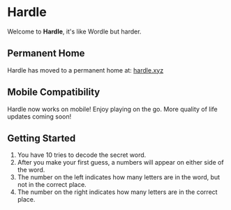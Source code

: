 # Hardle

Welcome to **Hardle**, it's like Wordle but harder.

## Permanent Home

Hardle has moved to a permanent home at: [hardle.xyz](https://hardle.xyz)

## Mobile Compatibility

Hardle now works on mobile! Enjoy playing on the go. More quality of life updates coming soon!

## Getting Started

1. You have 10 tries to decode the secret word.
2. After you make your first guess, a numbers will appear on  either side of the word.
3. The number on the left indicates how many letters are in the word, but not in the correct place.
4. The number on the right indicates how many letters are in the correct place.

